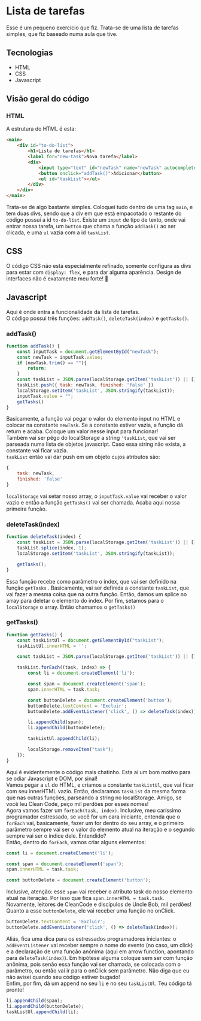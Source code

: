 # Lista de tarefas
Esse é um pequeno exercício que fiz. Trata-se de uma lista de tarefas simples, que fiz baseado numa aula que tive.
## Tecnologias
- HTML
- CSS
- Javascript
## Visão geral do código
### HTML
A estrutura do HTML é esta:
```HTML
<main>
    <div id="to-do-list">
        <h1>Lista de tarefas</h1>
        <label for="new-task">Nova tarefa</label>
        <div>
            <input type="text" id="newTask" name="newTask" autocomplete="off" placeholder="&quot;Passear com o cachorro&quot;">
            <button onclick="addTask()">Adicionar</button>
            <ul id="taskList"></ul>
        </div>
    </div>
</main>
```
Trata-se de algo bastante simples. Coloquei tudo dentro de uma tag `main`, e tem duas divs, sendo que a div em que está empacotado o restante do código possui a id `to-do-list`. Existe um `input` de tipo de texto, onde vai entrar nossa tarefa, um `button` que chama a função `addTask()` ao ser clicada, e uma `ul` vazia com a id `taskList`.
## CSS
O código CSS não está especialmente refinado, somente configura as divs para estar com `display: flex`, e para dar alguma aparência. Design de interfaces não é exatamente meu forte! 🤣
## Javascript
Aqui é onde entra a funcionalidade da lista de tarefas.  
O código possui três funções: `addTask()`, `deleteTask(index)` e `getTasks()`.
### addTask()
```Javascript
function addTask() {
    const inputTask = document.getElementById("newTask");
    const newTask = inputTask.value;
    if (newTask.trim() == ""){
        return;
    }
    const taskList = JSON.parse(localStorage.getItem('taskList')) || [];
    taskList.push({ task: newTask, finished: 'false' })
    localStorage.setItem('taskList', JSON.stringify(taskList));
    inputTask.value = "";
    getTasks()    
}
```
Basicamente, a função vai pegar o valor do elemento input no HTML e colocar na constante `newTask`. Se a constante estiver vazia, a função dá return e acaba. Coloque um valor nesse input para funcionar!  
Também vai ser pêgo do localStorage a string `'taskList`, que vai ser parseada numa lista de objetos javascript. Caso essa string não exista, a constante vai ficar vazia.  
`taskList` então vai dar push em um objeto cujos atributos são:
```Javascript
{
    task: newTask, 
    finished: 'false'
}
```
`localStorage` vai setar nosso array, o `inputTask.value` vai receber o valor vazio e então a função `getTasks()` vai ser chamada. Acaba aqui nossa primeira função.
### deleteTask(index)
```Javascript
function deleteTask(index) {
    const taskList = JSON.parse(localStorage.getItem('taskList')) || [];
    taskList.splice(index, 1);
    localStorage.setItem('taskList', JSON.stringify(taskList));

    getTasks();
}
```
Essa função recebe como parâmetro o index, que vai ser definido na função `getTasks` . Basicamente, vai ser definida a constante `taskList`, que vai fazer a mesma coisa que na outra função. Então, damos um splice no array para deletar o elemento do index. Por fim, setamos para o `localStorage` o array. Então chamamos o `getTasks()`
### getTasks()
```Javascript
function getTasks() {
    const taskListUl = document.getElementById("taskList");
    taskListUl.innerHTML = '';

    const taskList = JSON.parse(localStorage.getItem('taskList')) || [];

    taskList.forEach((task, index) => {
        const li = document.createElement('li');

        const span = document.createElement('span');
        span.innerHTML = task.task;

        const buttonDelete = document.createElement('button');
        buttonDelete.textContent = 'Excluir';
        buttonDelete.addEventListener('click', () => deleteTask(index));

        li.appendChild(span);
        li.appendChild(buttonDelete);

        taskListUl.appendChild(li);

        localStorage.removeItem("task");
    });
}
```
Aqui é evidentemente o código mais chatinho. Esta aí um bom motivo para se odiar Javascript e DOM, por sinal!  
Vamos pegar a `ul` do HTML, e criamos a constante `taskListUl`, que vai ficar com seu innerHTML vazio. Então, declaramos `taskList` da mesma forma que nas outras funções, parseando a string no localStorage. Amigo, se você leu Clean Code, peço mil perdões por esses nomes!  
Agora vamos fazer um `forEach(task, index)`. Inclusive, meu caríssimo programador estressado, se você for um cara iniciante, entenda que o `forEach` vai, basicamente, fazer um for dentro do seu array, e o primeiro parâmetro sempre vai ser o valor do elemento atual na iteração e o segundo sempre vai ser o índice dele. Entendido?  
Então, dentro do `forEach`, vamos criar alguns elementos:
```Javascript
const li = document.createElement('li');

const span = document.createElement('span');
span.innerHTML = task.task;

const buttonDelete = document.createElement('button');
```
Inclusive, atenção: esse `span` vai receber o atributo task do nosso elemento atual na iteração. Por isso que fica `span.innerHTML = task.task`. Novamente, leitores de CleanCode e discípulos de Uncle Bob, mil perdões!  
Quanto a esse `buttonDelete`, ele vai receber uma função no onClick.
```Javascript
buttonDelete.textContent = 'Excluir';
buttonDelete.addEventListener('click', () => deleteTask(index));
```
Aliás, fica uma dica para os estressados programadores iniciantes: o `addEventListener` vai receber sempre o nome do evento (no caso, um click) e a declaração de uma função anônima (aqui em arrow function, apontando para `deleteTask(index)`). Em hipótese alguma coloque sem ser com função anônima, pois senão essa função vai ser chamada, se colocada com o parâmetro, ou então vai ir para o onClick sem parâmetro. Não diga que eu não avisei quando seu código estiver bugado!  
Enfim, por fim, dá um append no seu `li` e no seu `taskListUl`. Teu código tá pronto!
```Javascript
li.appendChild(span);
li.appendChild(buttonDelete);
taskListUl.appendChild(li);
```